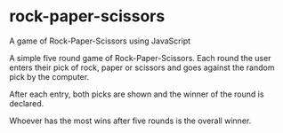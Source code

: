 # rock-paper-scissors
A game of Rock-Paper-Scissors using JavaScript

A simple five round game of Rock-Paper-Scissors. Each round the user enters their pick of rock, paper or scissors and goes against the random pick by the computer.

After each entry, both picks are shown and the winner of the round is declared.

Whoever has the most wins after five rounds is the overall winner.